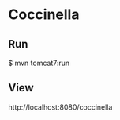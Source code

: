 Coccinella
===================================

Run
-----------------------------------
$ mvn tomcat7:run

View
-----------------------------------
http://localhost:8080/coccinella

 
